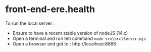 # front-end-ere.health

To run the local server :
* Ensure to have a recent stable version of nodeJS (14.x)
* Open a terminal and run teh command `node srv\src\Server.mjs`
* Open a browser and got to : http://localhost:8888